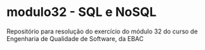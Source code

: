 # modulo32 - SQL e NoSQL
Repositório para resolução do exercício do módulo 32 do curso de Engenharia de Qualidade de Software, da EBAC
